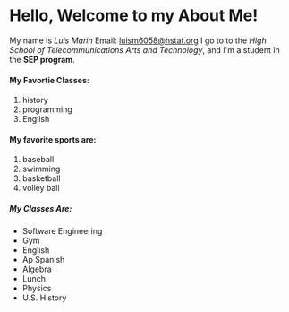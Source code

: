 # Hello, Welcome to my About Me!
My name is _Luis Marin_
Email: luism6058@hstat.org
I go to to the *_High School of Telecommunications Arts and Technology_*, and I'm a student in the **SEP program**.  
#### My Favortie Classes: 
1. history 
2. programming 
3. English 
#### My favorite sports are: 
1. baseball 
2. swimming 
3. basketball 
4. volley ball 
##### My Classes Are:
* Software Engineering
* Gym
* English
* Ap Spanish
* Algebra
* Lunch
* Physics
* U.S. History